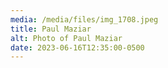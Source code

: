 ```yaml
---
media: /media/files/img_1708.jpeg
title: Paul Maziar
alt: Photo of Paul Maziar
date: 2023-06-16T12:35:00-0500
---
```

